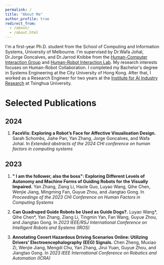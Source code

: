 ```yaml
---
permalink: /
title: "About Me"
author_profile: true
redirect_from: 
  - /about/
  - /about.html
---
```


I'm a first-year Ph.D. student from the School of Computing and Information Systems, University of Melbourne. I'm supervised by Dr.Wafa Johal, Dr.Jorge Goncalves, and Dr.Jarrod Knibbe from the [Human-Computer Interaction Group](https://cis.unimelb.edu.au/hci) and [Human-Robot Interaction Lab](https://chri-lab.github.io/). My research interests focuses on Human-Robot Collaboration.
I completed my Bachelor's degree in Systems Engineering at the City University of Hong Kong. After that, I worked as a Research Engineer for two years at the [Institute for AI Industry Research](https://air.tsinghua.edu.cn/en/) at Tsinghua University.


Selected Publications
======

2024
------
1. **FaceVis: Exploring a Robot’s Face for Affective Visualisation Design.** 
Sarah Schombs, Jiahe Pan, Yan Zhang, Jorge Goncalves, and Wafa Johal. In _Extended abstracts of the 2024 CHI conference on human factors in computing systems_

2023
------
1. **" I am the follower, also the boss": Exploring Different Levels of Autonomy and Machine Forms of Guiding Robots for the Visually Impaired.**
Yan Zhang, Ziang Li, Haole Guo, Luyao Wang, Qihe Chen, Wenjie Jiang, Mingming Fan, Guyue Zhou, and Jiangtao Gong. In _Proceedings of the 2023 CHI Conference on Human Factors in Computing Systems_  

2. **Can Quadruped Guide Robots be Used as Guide Dogs?.** Luyao Wang*, Qihe Chen*, Yan Zhang, Ziang Li, Tingmin Yan, Fan Wang, Guyue Zhou, and Jiangtao Gong. In _2023 IEEE/RSJ International Conference on Intelligent Robots and Systems (IROS)_  

3. **Annotating Covert Hazardous Driving Scenarios Online: Utilizing Drivers' Electroencephalography (EEG) Signals.** Chen Zheng, Muxiao Zi, Wenjie Jiang, Mengdi Chu, Yan Zhang, Jirui Yuan, Guyue Zhou, and Jiangtao Gong. In _2023 IEEE International Conference on Robotics and Automation (ICRA)_


